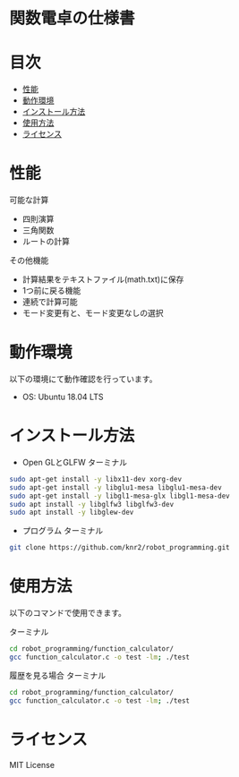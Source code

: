 # 関数電卓の仕様書


# 目次

- [性能](#性能)
- [動作環境](#動作環境)
- [インストール方法](#インストール方法)
- [使用方法](#使用方法)
- [ライセンス](#ライセンス)


# 性能

可能な計算
- 四則演算
- 三角関数
- ルートの計算

その他機能
- 計算結果をテキストファイル(math.txt)に保存
- 1つ前に戻る機能
- 連続で計算可能
- モード変更有と、モード変更なしの選択


# 動作環境

以下の環境にて動作確認を行っています。

- OS: Ubuntu 18.04 LTS


# インストール方法

- Open GLとGLFW
ターミナル
```sh
sudo apt-get install -y libx11-dev xorg-dev
sudo apt-get install -y libglu1-mesa libglu1-mesa-dev
sudo apt-get install -y libgl1-mesa-glx libgl1-mesa-dev
sudo apt install -y libglfw3 libglfw3-dev
sudo apt install -y libglew-dev
```


- プログラム
ターミナル
```sh
git clone https://github.com/knr2/robot_programming.git
```


# 使用方法

以下のコマンドで使用できます。

ターミナル
```sh
cd robot_programming/function_calculator/
gcc function_calculator.c -o test -lm; ./test
```

履歴を見る場合
ターミナル
```sh
cd robot_programming/function_calculator/
gcc function_calculator.c -o test -lm; ./test
```

# ライセンス

MIT License
